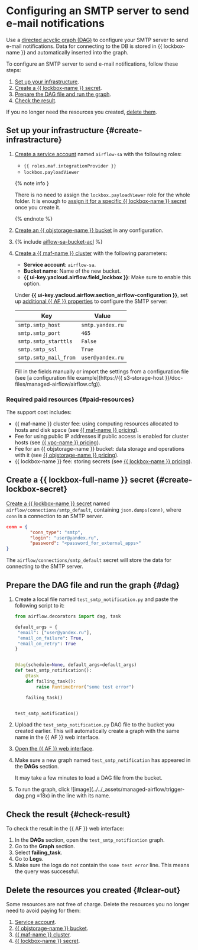 # Configuring an SMTP server to send e-mail notifications

Use a [directed acyclic graph (DAG)](../../managed-airflow/concepts/index.md#about-the-service) to configure your SMTP server to send e-mail notifications. Data for connecting to the DB is stored in {{ lockbox-name }} and automatically inserted into the graph.

To configure an SMTP server to send e-mail notifications, follow these steps:

1. [Set up your infrastructure](#create-infrastracture).
1. [Create a {{ lockbox-name }} secret](#create-lockbox-secret).
1. [Prepare the DAG file and run the graph](#dag).
1. [Check the result](#check-result).

If you no longer need the resources you created, [delete them](#clear-out).

## Set up your infrastructure {#create-infrastracture}

1. [Create a service account](../../iam/operations/sa/create.md#create-sa) named `airflow-sa` with the following roles:
   * `{{ roles.maf.integrationProvider }}`
   * `lockbox.payloadViewer`

   {% note info }

   There is no need to assign the `lockbox.payloadViewer` role for the whole folder. It is enough to [assign it for a specific {{ lockbox-name }} secret](../../lockbox/operations/secret-access.md) once you create it.

   {% endnote %}

1. [Create an {{ objstorage-name }} bucket](../../storage/operations/buckets/create.md) in any configuration.
1. {% include [aiflow-sa-bucket-acl](../../_includes/managed-airflow/aiflow-sa-bucket-acl.md) %}
1. [Create a {{ maf-name }} cluster](../../managed-airflow/operations/cluster-create.md#create-cluster) with the following parameters:
   * **Service account**: `airflow-sa`.
   * **Bucket name**: Name of the new bucket.
   * **{{ ui-key.yacloud.airflow.field_lockbox }}**: Make sure to enable this option.

   Under **{{ ui-key.yacloud.airflow.section_airflow-configuration }}**, set up [additional {{ AF }} properties](https://airflow.apache.org/docs/apache-airflow/2.2.4/configurations-ref.html) to configure the SMTP server:

   | Key | Value |
   | ----- | ----- |
   | `smtp.smtp_host` | `smtp.yandex.ru` |
   | `smtp.smtp_port` | `465` |
   | `smtp.smtp_starttls` | `False` |
   | `smtp.smtp_ssl` | `True` |
   | `smtp.smtp_mail_from` | `user@yandex.ru` |

   Fill in the fields manually or import the settings from a configuration file (see [a configuration file example](https://{{ s3-storage-host }}/doc-files/managed-airflow/airflow.cfg)).


### Required paid resources {#paid-resources}

The support cost includes:

* {{ maf-name }} cluster fee: using computing resources allocated to hosts and disk space (see [{{ maf-name }} pricing](../../managed-airflow/pricing.md)).
* Fee for using public IP addresses if public access is enabled for cluster hosts (see [{{ vpc-name }} pricing](../../vpc/pricing.md)).
* Fee for an {{ objstorage-name }} bucket: data storage and operations with it (see [{{ objstorage-name }} pricing](../../storage/pricing.md)).
* {{ lockbox-name }} fee: storing secrets (see [{{ lockbox-name }} pricing](../../lockbox/pricing.md)).


## Create a {{ lockbox-full-name }} secret {#create-lockbox-secret}

[Create a {{ lockbox-name }} secret](../../lockbox/operations/secret-create.md) named `airflow/connections/smtp_default`, containing `json.dumps(conn)`, where `conn` is a connection to an SMTP server.

```json
conn = {
         "conn_type": "smtp",
         "login": "user@yandex.ru",
         "password": "<password_for_external_apps>"
}
```

The `airflow/connections/smtp_default` secret will store the data for connecting to the SMTP server.

## Prepare the DAG file and run the graph {#dag}

1. Create a local file named `test_smtp_notification.py` and paste the following script to it:

   ```python
   from airflow.decorators import dag, task

   default_args = {
    "email": ["user@yandex.ru"],
    "email_on_failure": True,
    "email_on_retry": True
   }


   @dag(schedule=None, default_args=default_args)
   def test_smtp_notification():
       @task
       def failing_task():
           raise RuntimeError("some test error")

       failing_task()


   test_smtp_notification()
   ```

1. Upload the `test_smtp_notification.py` DAG file to the bucket you created earlier. This will automatically create a graph with the same name in the {{ AF }} web interface.

1. [Open the {{ AF }} web interface](../../managed-airflow/operations/af-interfaces.md#web-gui).
1. Make sure a new graph named `test_smtp_notification` has appeared in the **DAGs** section.

   It may take a few minutes to load a DAG file from the bucket.

1. To run the graph, click ![image](../../_assets/managed-airflow/trigger-dag.png =18x) in the line with its name.

## Check the result {#check-result}

To check the result in the {{ AF }} web interface:

1. In the **DAGs** section, open the `test_smtp_notification` graph.
1. Go to the **Graph** section.
1. Select **failing_task**.
1. Go to **Logs**.
1. Make sure the logs do not contain the `some test error` line. This means the query was successful.

## Delete the resources you created {#clear-out}

Some resources are not free of charge. Delete the resources you no longer need to avoid paying for them:

1. [Service account](../../iam/operations/sa/delete.md).
1. [{{ objstorage-name }} bucket](../../storage/operations/buckets/delete.md).
1. [{{ maf-name }} cluster](../../managed-airflow/operations/cluster-delete.md#delete).
1. [{{ lockbox-name }} secret](../../lockbox/operations/secret-delete.md).